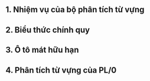 ## 1. Nhiệm vụ của bộ phân tích từ vựng

## 2. Biểu thức chính quy
## 3. Ô tô mát hữu hạn

## 4. Phân tích từ vựng của PL/0
